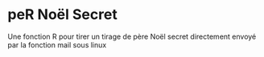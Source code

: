 # peR Noël Secret

Une fonction R pour tirer un tirage de père Noël secret directement envoyé
par la fonction mail sous linux